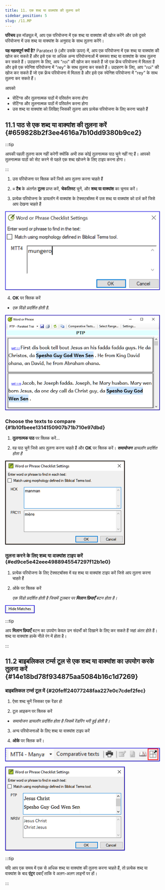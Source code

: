 ```yaml
---
title: 11. एक शब्द या वाक्यांश की तुलना करें
sidebar_position: 5
slug: /11.MP
---
```




**परिचय**  इस मॉड्यूल में, आप एक परियोजना में एक शब्द या वाक्यांश की खोज करेंगे और उसे दूसरे परियोजना में उस शब्द या वाक्यांश के अनुवाद के साथ तुलना करेंगे।


**यह महत्वपूर्ण क्यों है?**  Paratext 9 (और उसके ऊपर) में, आप एक परियोजना में एक शब्द या वाक्यांश की खोज कर सकते हैं और इसे एक या अधिक अन्य परियोजनाओं में समरूप शब्द या वाक्यांश के साथ तुलना कर सकते हैं। उदाहरण के लिए, आप "roi" की खोज कर सकते हैं जो एक फ्रेंच परियोजना में मिलता है और इसे एक स्पेनिश परियोजना में "rey" के साथ तुलना कर सकते हैं। उदाहरण के लिए, आप "roi" की खोज कर सकते हैं जो एक फ्रेंच परियोजना में मिलता है और इसे एक स्पेनिश परियोजना में "rey" के साथ तुलना कर सकते हैं।


आपको

- सेटिंग्स और तुलनात्मक पाठों में परिवर्तन करना होगा
- सेटिंग्स और तुलनात्मक पाठों में परिवर्तन करना होगा
- उस शब्द या वाक्यांश को लिखिए जिसकी तुलना आप प्रत्येक परियोजना के लिए करना चाहते हैं

## 11.1 पाठ से एक शब्द या वाक्यांश की तुलना करें {#659828b2f3ee4616a7b10dd9380b9ce2}


:::tip

आपकी पहली तुलना काम नहीं करेगी क्योंकि अभी तक कोई तुलनात्मक पाठ चुने नहीं गए हैं। आपको तुलनात्मक पाठों को सेट करने से पहले एक शब्द खोजने के लिए टाइप करना होगा।

:::




<div class='notion-row'>
<div class='notion-column' style={{width: 'calc((100% - (min(32px, 4vw) * 1)) * 0.5)'}}>

1. उस परियोजना पर क्लिक करें जिसे आप तुलना करना चाहते हैं

2. **≡ टैब** के अंतर्गत **टूल्स** प्राप्त करें, **चेकलिस्ट** चुनें, और **शब्द या वाक्यांश** का चुनाव करें।

3. प्रत्येक परियोजना के डायलॉग में वाक्यांश के टेक्सटबॉक्स में उस शब्द या वाक्यांश को दर्ज करें जिसे आप देखना चाहते हैं

</div><div className='notion-spacer'></div>

<div class='notion-column' style={{width: 'calc((100% - (min(32px, 4vw) * 1)) * 0.5)'}}>


![](./1531789001.png)


</div><div className='notion-spacer'></div>
</div>


<div class='notion-row'>
<div class='notion-column' style={{width: 'calc((100% - (min(32px, 4vw) * 1)) * 0.5)'}}>


4. **OK** पर क्लिक करें

  - _एक विंडो प्रदर्शित होती है_.

</div><div className='notion-spacer'></div>

<div class='notion-column' style={{width: 'calc((100% - (min(32px, 4vw) * 1)) * 0.5)'}}>


![](./6425422.png)


</div><div className='notion-spacer'></div>
</div>

### Choose the texts to compare {#1b10fbeee1314150907b71b710e97dbd}


<div class='notion-row'>
<div class='notion-column' style={{width: 'calc((100% - (min(32px, 4vw) * 1)) * 0.5)'}}>

1. **तुलनात्मक पाठ** पर क्लिक करें…

2. वह पाठ चुनें जिसे आप तुलना करना चाहते हैं और **OK** पर क्लिक करें।
    _**समायोजन** डायलॉग प्रदर्शित होता है_

</div><div className='notion-spacer'></div>

<div class='notion-column' style={{width: 'calc((100% - (min(32px, 4vw) * 1)) * 0.5)'}}>


![](./809248301.png)


</div><div className='notion-spacer'></div>
</div>

### तुलना करने के लिए शब्द या वाक्यांश टाइप करें {#ed9ce5e42eee4988945547297f12b1e0}

1. प्रत्येक परियोजना के लिए टेक्सटबॉक्स में वह शब्द या वाक्यांश टाइप करें जिसे आप तुलना करना चाहते हैं

<div class='notion-row'>
<div class='notion-column' style={{width: 'calc((100% - (min(32px, 4vw) * 1)) * 0.5)'}}>


2. ओके पर क्लिक करें

    _एक विंडो प्रदर्शित होती है जिसमें टूलबार पर **मिलान छिपाएँ** बटन होता है।_

</div><div className='notion-spacer'></div>

<div class='notion-column' style={{width: 'calc((100% - (min(32px, 4vw) * 1)) * 0.5)'}}>


![](./1899548500.png)


</div><div className='notion-spacer'></div>
</div>

:::tip

आप **मिलान छिपाएँ** बटन का उपयोग केवल उन संदर्भों को दिखाने के लिए कर सकते हैं जहां अंतर होते हैं। शब्द या वाक्यांश हल्के नीले रंग में होता है।

:::




## 11.2 बाइबलिकल टर्म्स टूल से एक शब्द या वाक्यांश का उपयोग करके तुलना करें {#14e18bd78f934875aa5084b16c1d7269}


### बाइबलिकल टर्म्स टूल में {#20feff24077248faa227e0c7cdef2fec}

1. ऐसा शब्द चुनें जिसका एक रेंडर हो

<div class='notion-row'>
<div class='notion-column' style={{width: 'calc((100% - (min(32px, 4vw) * 1)) * 0.5)'}}>


2. टूल आइकन पर क्लिक करें

  - _समायोजन डायलॉग प्रदर्शित होता है जिसमें रेंडरिंग भरी हुई होती है।_

3. अन्य परियोजनाओं के लिए शब्द या वाक्यांश टाइप करें



4. **ओके** पर क्लिक करें।


</div><div className='notion-spacer'></div>

<div class='notion-column' style={{width: 'calc((100% - (min(32px, 4vw) * 1)) * 0.5)'}}>


![](./1761925957.png)



![](./1598107093.png)


</div><div className='notion-spacer'></div>
</div>

:::tip

यदि आप एक समय में एक से अधिक शब्द या वाक्यांश की तुलना करना चाहते हैं, तो प्रत्येक शब्द या वाक्यांश के बाद **एंट्रर** दबाएँ ताकि वे अलग-अलग लाइनों पर हों।

:::




